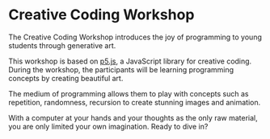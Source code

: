 # Creative Coding Workshop

The Creative Coding Workshop introduces the joy of programming to young students through generative art.

This workshop is based on [p5.js][p5], a JavaScript library for creative coding. During the workshop, the participants will be learning programming concepts by creating beautiful art.

The medium of programming allows them to play with concepts such as repetition, randomness, recursion to create stunning images and animation.

With a computer at your hands and your thoughts as the only raw material, you are only limited your own imagination. Ready to dive in?


[p5]: https://p5js.org/